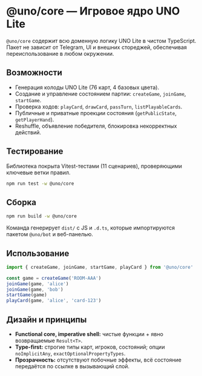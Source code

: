 # @uno/core — Игровое ядро UNO Lite

`@uno/core` содержит всю доменную логику UNO Lite в чистом TypeScript. Пакет не зависит от Telegram, UI и внешних стореджей, обеспечивая переиспользование в любом окружении.

## Возможности

- Генерация колоды UNO Lite (76 карт, 4 базовых цвета).
- Создание и управление состоянием партии: `createGame`, `joinGame`, `startGame`.
- Проверка ходов: `playCard`, `drawCard`, `passTurn`, `listPlayableCards`.
- Публичные и приватные проекции состояния (`getPublicState`, `getPlayerHand`).
- Reshuffle, объявление победителя, блокировка некорректных действий.

## Тестирование

Библиотека покрыта Vitest-тестами (11 сценариев), проверяющими ключевые ветки правил.

```bash
npm run test -w @uno/core
```

## Сборка

```bash
npm run build -w @uno/core
```

Команда генерирует `dist/` с JS и `.d.ts`, которые импортируются пакетом `@uno/bot` и веб-панелью.

## Использование

```ts
import { createGame, joinGame, startGame, playCard } from '@uno/core'

const game = createGame('ROOM-AAA')
joinGame(game, 'alice')
joinGame(game, 'bob')
startGame(game)
playCard(game, 'alice', 'card-123')
```

## Дизайн и принципы

- **Functional core, imperative shell:** чистые функции + явно возвращаемые `Result<T>`.
- **Type-first:** строгие типы карт, игроков, состояний; опции `noImplicitAny`, `exactOptionalPropertyTypes`.
- **Прозрачность:** отсутствуют побочные эффекты, всё состояние передаётся по ссылке в вызывающий слой.
